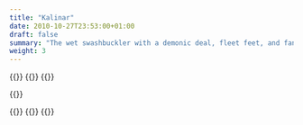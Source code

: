 ```yaml
---
title: "Kalinar"
date: 2010-10-27T23:53:00+01:00
draft: false
summary: "The wet swashbuckler with a demonic deal, fleet feet, and fancy hands"
weight: 3
---
```

{{<imageToClickGlobal imgPosition = "left"  Caption = "DALL·E 2023-07-07 02.06.43 - fantasy hight gloss art of a slender half orc sorcerer with Grayish skin tones and prominent teeth, wearing a maroon robe  controlling a  next to a 6f.png" imagePath = "/img/DALL·E 2023-07-07 02.06.43 - fantasy hight gloss art of a slender half orc sorcerer with Grayish skin tones and prominent teeth, wearing a maroon robe  controlling a  next to a 6f.png"  width = "60%" >}}
{{<imageToClickGlobal imgPosition = "right"  Caption = "DALL·E 2023-07-07 01.52.52 - A single realistic inky black tentacle cuts through the smog in a dark room.png" imagePath = "/img/DALL·E 2023-07-07 01.52.52 - A single realistic inky black tentacle cuts through the smog in a dark room.png"  width = "60%" >}}
{{<imageToClickGlobal imgPosition = "left"  Caption = "DALL·E 2023-03-09 21.03.38 - Realistic a slender green skinned half-orc warlock with purple robes getting drunk on wine from a wine skin cork in his teeth.png" imagePath = "/img/DALL·E 2023-03-09 21.03.38 - Realistic a slender green skinned half-orc warlock with purple robes getting drunk on wine from a wine skin cork in his teeth.png"  width = "60%" >}}

{{<imageToClickGlobal imgPosition = "left"  Caption = "DALL·E 2023-07-07 02.05.42 - fantasy hight gloss art of a slender half orc sorcerer with Grayish skin tones and prominent teeth, wearing a maroon robe  controlling a  next to a bl.png" imagePath = "/img/DALL·E 2023-07-07 02.05.42 - fantasy hight gloss art of a slender half orc sorcerer with Grayish skin tones and prominent teeth, wearing a maroon robe  controlling a  next to a bl.png"  width = "60%" >}}



{{<imageToClickGlobal imgPosition = "left"  Caption = "DALL·E 2023-07-07 01.58.35 - muscular half orc sorcerer with Grayish skin tones and prominent teeth, wearing a maroon robe shows a magical  gray blast from his finger tips.png" imagePath = "/img/DALL·E 2023-07-07 01.58.35 - muscular half orc sorcerer with Grayish skin tones and prominent teeth, wearing a maroon robe shows a magical  gray blast from his finger tips.png"  width = "60%" >}}
{{<imageToClickGlobal imgPosition = "right"  Caption = "DALL·E 2023-07-07 02.04.04 - fantasy art colored pencil of a slender half orc sorcerer with Grayish skin tones and prominent teeth, wearing a maroon robe is standing next to a bla.png" imagePath = "/img/DALL·E 2023-07-07 02.04.04 - fantasy art colored pencil of a slender half orc sorcerer with Grayish skin tones and prominent teeth, wearing a maroon robe is standing next to a bla.png"  width = "60%" >}}
{{<imageToClickGlobal imgPosition = "left"  Caption = "DALL·E 2023-07-07 01.58.08 - muscular half orc sorcerer with Grayish skin tones and prominent teeth, wearing a maroon robe shows a magical  gray blast from his finger tips.png" imagePath = "/img/DALL·E 2023-07-07 01.58.08 - muscular half orc sorcerer with Grayish skin tones and prominent teeth, wearing a maroon robe shows a magical  gray blast from his finger tips.png"  width = "60%" >}}

